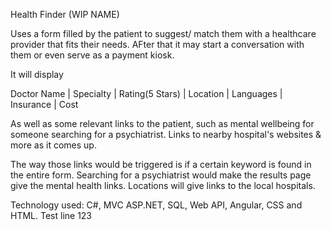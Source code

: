 Health Finder (WIP NAME)

Uses a form filled by the patient to suggest/ match them with a healthcare provider that fits their needs. AFter that it may start a conversation with them or even serve as a payment kiosk.

It will display

Doctor Name | Specialty | Rating(5 Stars) | Location | Languages | Insurance | Cost

As well as some relevant links to the patient, such as mental wellbeing for someone searching for a psychiatrist. Links to nearby hospital's websites & more as it comes up.

The way those links would be triggered is if a certain keyword is found in the entire form. Searching for a psychiatrist would make the results page give the mental health links. Locations will give links to the local hospitals.

Technology used: C#, MVC ASP.NET, SQL, Web API, Angular, CSS and HTML.
Test line 123
